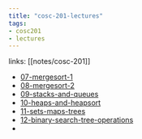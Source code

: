 ```yaml
---
title: "cosc-201-lectures"
tags:
- cosc201
- lectures
---
```

links: [[notes/cosc-201]]

- [07-mergesort-1](notes/07-mergesort-1.md)
- [08-mergesort-2](notes/08-mergesort-2.md)
- [09-stacks-and-queues](notes/09-stacks-and-queues.md)
- [10-heaps-and-heapsort](notes/10-heaps-and-heapsort.md)
- [11-sets-maps-trees](notes/11-sets-maps-trees.md)
- [12-binary-search-tree-operations](notes/12-binary-search-tree-operations.md)
- 
